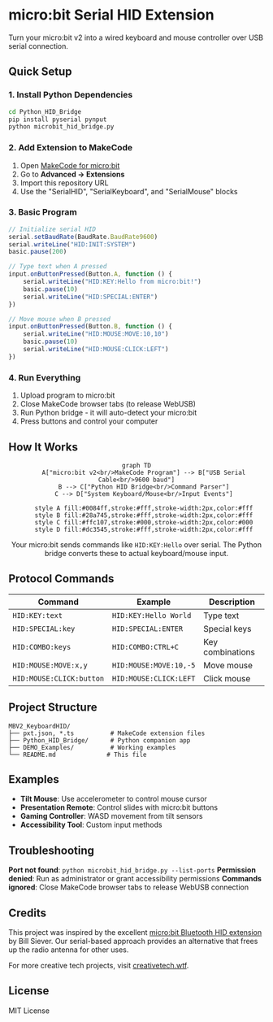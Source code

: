 # micro:bit Serial HID Extension

Turn your micro:bit v2 into a wired keyboard and mouse controller over USB serial connection.

## Quick Setup

### 1. Install Python Dependencies
```bash
cd Python_HID_Bridge
pip install pyserial pynput
python microbit_hid_bridge.py
```

### 2. Add Extension to MakeCode
1. Open [MakeCode for micro:bit](https://makecode.microbit.org)
2. Go to **Advanced → Extensions**
3. Import this repository URL
4. Use the "SerialHID", "SerialKeyboard", and "SerialMouse" blocks

### 3. Basic Program
```javascript
// Initialize serial HID
serial.setBaudRate(BaudRate.BaudRate9600)
serial.writeLine("HID:INIT:SYSTEM")
basic.pause(200)

// Type text when A pressed
input.onButtonPressed(Button.A, function () {
    serial.writeLine("HID:KEY:Hello from micro:bit!")
    basic.pause(10)
    serial.writeLine("HID:SPECIAL:ENTER")
})

// Move mouse when B pressed  
input.onButtonPressed(Button.B, function () {
    serial.writeLine("HID:MOUSE:MOVE:10,10")
    basic.pause(10)
    serial.writeLine("HID:MOUSE:CLICK:LEFT")
})
```

### 4. Run Everything
1. Upload program to micro:bit
2. Close MakeCode browser tabs (to release WebUSB)
3. Run Python bridge - it will auto-detect your micro:bit
4. Press buttons and control your computer

## How It Works

<div align="center">

```mermaid
graph TD
    A["micro:bit v2<br/>MakeCode Program"] --> B["USB Serial Cable<br/>9600 baud"]
    B --> C["Python HID Bridge<br/>Command Parser"]
    C --> D["System Keyboard/Mouse<br/>Input Events"]
    
    style A fill:#0084ff,stroke:#fff,stroke-width:2px,color:#fff
    style B fill:#28a745,stroke:#fff,stroke-width:2px,color:#fff
    style C fill:#ffc107,stroke:#000,stroke-width:2px,color:#000
    style D fill:#dc3545,stroke:#fff,stroke-width:2px,color:#fff
```

Your micro:bit sends commands like `HID:KEY:Hello` over serial. The Python bridge converts these to actual keyboard/mouse input.

</div>

## Protocol Commands

| Command | Example | Description |
|---------|---------|-------------|
| `HID:KEY:text` | `HID:KEY:Hello World` | Type text |
| `HID:SPECIAL:key` | `HID:SPECIAL:ENTER` | Special keys |
| `HID:COMBO:keys` | `HID:COMBO:CTRL+C` | Key combinations |
| `HID:MOUSE:MOVE:x,y` | `HID:MOUSE:MOVE:10,-5` | Move mouse |
| `HID:MOUSE:CLICK:button` | `HID:MOUSE:CLICK:LEFT` | Click mouse |

## Project Structure

```
MBV2_KeyboardHID/
├── pxt.json, *.ts          # MakeCode extension files
├── Python_HID_Bridge/      # Python companion app
├── DEMO_Examples/          # Working examples
└── README.md              # This file
```

## Examples

- **Tilt Mouse**: Use accelerometer to control mouse cursor
- **Presentation Remote**: Control slides with micro:bit buttons
- **Gaming Controller**: WASD movement from tilt sensors
- **Accessibility Tool**: Custom input methods

## Troubleshooting

**Port not found**: `python microbit_hid_bridge.py --list-ports`
**Permission denied**: Run as administrator or grant accessibility permissions
**Commands ignored**: Close MakeCode browser tabs to release WebUSB connection

## Credits

This project was inspired by the excellent [micro:bit Bluetooth HID extension](https://github.com/bsiever/microbit-pxt-blehid) by Bill Siever. Our serial-based approach provides an alternative that frees up the radio antenna for other uses.

For more creative tech projects, visit [creativetech.wtf](https://creativetech.wtf).

## License

MIT License 